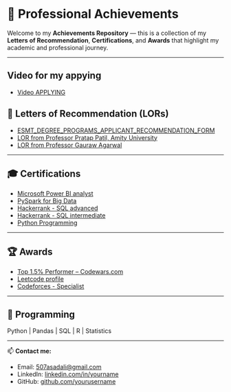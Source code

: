 # 🏅 Professional Achievements

Welcome to my **Achievements Repository** — this is a collection of my **Letters of Recommendation**, **Certifications**, and **Awards** that highlight my academic and professional journey.

---
## Video for my appying
- [Video APPLYING](https://youtu.be/bhKiFjbPevY)

## 📜 Letters of Recommendation (LORs)
- [ESMT_DEGREE_PROGRAMS_APPLICANT_RECOMMENDATION_FORM](https://github.com/asadbekkholdarov/ESMT_CERTIFICATION/blob/main/ESMT_Degree_Programs_Applicant_Recommendation_Form_(Asadbek_Kholdarov)_FORM.pdf)
- [LOR from Professor Pratap Patil, Amity University](https://github.com/asadbekkholdarov/ESMT_CERTIFICATION/blob/main/LOR_Asadbek_kholdarov.pdf)
- [LOR from Professor Gauraw Agarwal](https://github.com/asadbekkholdarov/ESMT_CERTIFICATION/blob/main/Mr%20Asadbek%20LOR.pdf)

---

## 🎓 Certifications
- [Microsoft Power BI analyst](https://learn.microsoft.com/en-us/users/asadbekkholdarov-4322/credentials/7678bbc15032eb7)
- [PySpark for Big Data](https://www.udemy.com/certificate/UC-b897f832-ffcc-42b8-b517-36a6876e7d35/)
- [Hackerrank - SQL advanced](https://www.hackerrank.com/certificates/a060c15e1c63)
- [Hackerrank - SQL intermediate](https://www.hackerrank.com/certificates/18d62ab4d2ee)
- [Python Programming](https://www.hackerrank.com/certificates/d1e62f303ebf)


---

## 🏆 Awards
- [Top 1.5% Performer – Codewars.com](https://www.codewars.com/users/asadbekkholdarov)
- [Leetcode profile](https://leetcode.com/u/asadbekkholdarov)
- [Codeforces - Specialist](https://codeforces.com/profile/asadbekkholdarov)

---

## 💬 Programming
Python | Pandas | SQL | R | Statistics 

---

📫 **Contact me:**  
- Email: 507asadali@gmail.com
- LinkedIn: [linkedin.com/in/yourname](https://linkedin.com/in/asadbek-kholdarov)  
- GitHub: [github.com/yourusername](https://github.com/asadbekkholdarov/)
